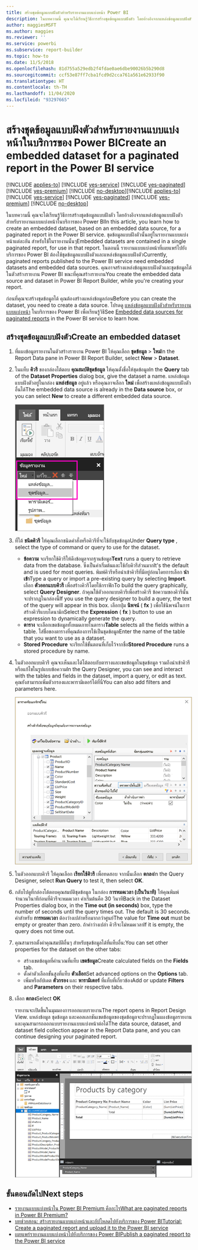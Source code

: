 ```yaml
---
title: สร้างชุดข้อมูลแบบฝังตัวสำหรับรายงานแบบแบ่งหน้า Power BI
description: ในบทความนี้ คุณจะได้เรียนรู้วิธีการสร้างชุดข้อมูลแบบฝังตัว โดยอ้างอิงจากแหล่งข้อมูลแบบฝังตัว สำหรับรายงานแบบแบ่งหน้าในบริการของ Power BI
author: maggiesMSFT
ms.author: maggies
ms.reviewer: ''
ms.service: powerbi
ms.subservice: report-builder
ms.topic: how-to
ms.date: 11/5/2018
ms.openlocfilehash: 81d755a529edb2f4fdae0ae6dbe90026b5b290d8
ms.sourcegitcommit: ccf53e87ff7cba1fcd9d2cca761a561e62933f90
ms.translationtype: HT
ms.contentlocale: th-TH
ms.lasthandoff: 11/04/2020
ms.locfileid: "93297665"
---
```

# <a name="create-an-embedded-dataset-for-a-paginated-report-in-the-power-bi-service"></a><span data-ttu-id="01141-103">สร้างชุดข้อมูลแบบฝังตัวสำหรับรายงานแบบแบ่งหน้าในบริการของ Power BI</span><span class="sxs-lookup"><span data-stu-id="01141-103">Create an embedded dataset for a paginated report in the Power BI service</span></span>

<span data-ttu-id="01141-104">[!INCLUDE [applies-to](../includes/applies-to.md)] [!INCLUDE [yes-service](../includes/yes-service.md)] [!INCLUDE [yes-paginated](../includes/yes-paginated.md)] [!INCLUDE [yes-premium](../includes/yes-premium.md)] [!INCLUDE [no-desktop](../includes/no-desktop.md)]</span><span class="sxs-lookup"><span data-stu-id="01141-104">[!INCLUDE [applies-to](../includes/applies-to.md)] [!INCLUDE [yes-service](../includes/yes-service.md)] [!INCLUDE [yes-paginated](../includes/yes-paginated.md)] [!INCLUDE [yes-premium](../includes/yes-premium.md)] [!INCLUDE [no-desktop](../includes/no-desktop.md)]</span></span> 

<span data-ttu-id="01141-105">ในบทความนี้ คุณจะได้เรียนรู้วิธีการสร้างชุดข้อมูลแบบฝังตัว โดยอ้างอิงจากแหล่งข้อมูลแบบฝังตัว สำหรับรายงานแบบแบ่งหน้าในบริการของ Power BI</span><span class="sxs-lookup"><span data-stu-id="01141-105">In this article, you learn how to create an embedded dataset, based on an embedded data source, for a paginated report in the Power BI service.</span></span> <span data-ttu-id="01141-106">ชุดข้อมูลแบบฝังตัวนั้นอยู่ในรายงานแบบแบ่งหน้าแต่ละอัน สำหรับใช้ในรายงานนั้นๆ</span><span class="sxs-lookup"><span data-stu-id="01141-106">Embedded datasets are contained in a single paginated report, for use in that report.</span></span> <span data-ttu-id="01141-107">ในตอนนี้ รายงานแบบแบ่งหน้าที่เผยแพร่ไปยังบริการของ Power BI ต้องใช้ชุดข้อมูลแบบฝังตัวและแหล่งข้อมูลแบบฝังตัว</span><span class="sxs-lookup"><span data-stu-id="01141-107">Currently, paginated reports published to the Power BI service need embedded datasets and embedded data sources.</span></span> <span data-ttu-id="01141-108">คุณอาจสร้างแหล่งข้อมูลแบบฝังตัวและชุดข้อมูลได้ในตัวสร้างรายงาน Power BI ขณะที่คุณสร้างรายงาน</span><span class="sxs-lookup"><span data-stu-id="01141-108">You create the embedded data source and dataset in Power BI Report Builder, while you're creating your report.</span></span> 

<span data-ttu-id="01141-109">ก่อนที่คุณจะสร้างชุดข้อมูลได้ คุณต้องสร้างแหล่งข้อมูลก่อน</span><span class="sxs-lookup"><span data-stu-id="01141-109">Before you can create the dataset, you need to create a data source.</span></span> <span data-ttu-id="01141-110">โปรดดู [แหล่งข้อมูลแบบฝังตัวสำหรับรายงานแบบแบ่งหน้า](paginated-reports-embedded-data-source.md) ในบริการของ Power BI เพื่อเรียนรู้วิธี</span><span class="sxs-lookup"><span data-stu-id="01141-110">See [Embedded data sources for paginated reports](paginated-reports-embedded-data-source.md) in the Power BI service to learn how.</span></span>
  
## <a name="create-an-embedded-dataset"></a><span data-ttu-id="01141-111">สร้างชุดข้อมูลแบบฝังตัว</span><span class="sxs-lookup"><span data-stu-id="01141-111">Create an embedded dataset</span></span>
  
1. <span data-ttu-id="01141-112">ที่แผงข้อมูลรายงานในตัวสร้างรายงาน Power BI ให้คุณเลือก **ชุดข้อมูล** > **ใหม่**</span><span class="sxs-lookup"><span data-stu-id="01141-112">In the Report Data pane in Power BI Report Builder, select **New** > **Dataset**.</span></span>

1. <span data-ttu-id="01141-113">ในแท็บ **คิวรี** ของกล่องโต้ตอบ **คุณสมบัติชุดข้อมูล** ให้คุณตั้งชื่อให้ชุดข้อมูล</span><span class="sxs-lookup"><span data-stu-id="01141-113">In the **Query** tab of the **Dataset Properties** dialog box, give the dataset a name.</span></span> <span data-ttu-id="01141-114">แหล่งข้อมูลแบบฝังตัวอยู่ในกล่อง **แหล่งข้อมูล** อยู่แล้ว หรือคุณอาจเลือก **ใหม่** เพื่อสร้างแหล่งข้อมูลแบบฝังตัวอื่นได้</span><span class="sxs-lookup"><span data-stu-id="01141-114">The embedded data source is already in the **Data source** box, or you can select **New** to create a different embedded data source.</span></span>
 
   ![ชุดข้อมูลใหม่](media/paginated-reports-create-embedded-dataset/power-bi-paginated-new-dataset.png)  

3. <span data-ttu-id="01141-116">ที่ใต้ **ชนิดคิวรี** ให้คุณเลือกชนิดคำสั่งหรือคิวรีที่จะใช้กับชุดข้อมูล</span><span class="sxs-lookup"><span data-stu-id="01141-116">Under **Query type** , select the type of command or query to use for the dataset.</span></span> 
    - <span data-ttu-id="01141-117">**ข้อความ** จะเรียกใช้คิวรีให้ดึงข้อมูลจากฐานข้อมูล</span><span class="sxs-lookup"><span data-stu-id="01141-117">**Text** runs a query to retrieve data from the database.</span></span> <span data-ttu-id="01141-118">ซึ่งเป็นค่าเริ่มต้นและใช้กับคิวรีส่วนมาก</span><span class="sxs-lookup"><span data-stu-id="01141-118">It's the default and is used for most queries.</span></span> <span data-ttu-id="01141-119">พิมพ์คิวรีหรือนำเข้าคิวรีที่มีอยู่ก่อนโดยการเลือก **นำเข้า**</span><span class="sxs-lookup"><span data-stu-id="01141-119">Type a query or import a pre-existing query by selecting **Import**.</span></span> <span data-ttu-id="01141-120">เลือก **ตัวออกแบบคิวรี** เพื่อสร้างคิวรีโดยใช้กราฟิก</span><span class="sxs-lookup"><span data-stu-id="01141-120">To build the query graphically, select **Query Designer**.</span></span> <span data-ttu-id="01141-121">ถ้าคุณใช้ตัวออกแบบคิวรีเพื่อสร้างคิวรี ข้อความของคิวรีนั้นจะปรากฏในกล่องนี้</span><span class="sxs-lookup"><span data-stu-id="01141-121">If you use the query designer to build a query, the text of the query will appear in this box.</span></span> <span data-ttu-id="01141-122">เลือกปุ่ม **นิพจน์** ( **fx** ) เพื่อใช้นิพจน์ในการสร้างคิวรีแบบไดนามิก</span><span class="sxs-lookup"><span data-stu-id="01141-122">Select the **Expression** ( **fx** ) button to use an expression to dynamically generate the query.</span></span> 
    - <span data-ttu-id="01141-123">**ตาราง** จะเลือกเขตข้อมูลทั้งหมดภายในตาราง</span><span class="sxs-lookup"><span data-stu-id="01141-123">**Table** selects all the fields within a table.</span></span> <span data-ttu-id="01141-124">ใส่ชื่อของตารางที่คุณต้องการใช้เป็นชุดข้อมูล</span><span class="sxs-lookup"><span data-stu-id="01141-124">Enter the name of the table that you want to use as a dataset.</span></span>
    - <span data-ttu-id="01141-125">**Stored Procedure** จะเรียกใช้ขั้นตอนที่เก็บไว้จากชื่อ</span><span class="sxs-lookup"><span data-stu-id="01141-125">**Stored Procedure** runs a stored procedure by name.</span></span>

4. <span data-ttu-id="01141-126">ในตัวออกแบบคิวรี คุณจะเห็นและได้โต้ตอบกับตารางและเขตข้อมูลในชุดข้อมูล รวมถึงนำเข้าคิวรีหรือแก้ไขในรูปแบบข้อความ</span><span class="sxs-lookup"><span data-stu-id="01141-126">In the Query Designer, you can see and interact with the tables and fields in the dataset, import a query, or edit as text.</span></span> <span data-ttu-id="01141-127">คุณยังสามารถเพิ่มตัวกรองและพารามิเตอร์ได้ที่นี่</span><span class="sxs-lookup"><span data-stu-id="01141-127">You can also add filters and parameters here.</span></span> 

    ![ตัวออกแบบคิวรี](media/paginated-reports-create-embedded-dataset/power-bi-paginated-embedded-dataset-edit-query.png)

5. <span data-ttu-id="01141-129">ในตัวออกแบบคิวรี ให้คุณเลือก **เรียกใช้คิวรี** เพื่อทดสอบ จากนั้นเลือก **ตกลง**</span><span class="sxs-lookup"><span data-stu-id="01141-129">In the Query Designer, select **Run Query** to test it, then select **OK**.</span></span>

1. <span data-ttu-id="01141-130">กลับไปดูที่กล่องโต้ตอบคุณสมบัติชุดข้อมูล ในกล่อง **การหมดเวลา (เป็นวินาที)** ให้คุณพิมพ์จำนวนวินาทีก่อนที่คิวรีจะหมดเวลา ค่าเริ่มต้นคือ 30 วินาที</span><span class="sxs-lookup"><span data-stu-id="01141-130">Back in the Dataset Properties dialog box, in the **Time out (in seconds)** box, type the number of seconds until the query times out. The default is 30 seconds.</span></span> <span data-ttu-id="01141-131">ค่าสำหรับ **การหมดเวลา** ต้องว่างเปล่าหรือมากกว่าศูนย์</span><span class="sxs-lookup"><span data-stu-id="01141-131">The value for **Time out** must be empty or greater than zero.</span></span> <span data-ttu-id="01141-132">ถ้าค่าว่างเปล่า คิวรีจะไม่หมดเวลา</span><span class="sxs-lookup"><span data-stu-id="01141-132">If it is empty, the query does not time out.</span></span>

7.  <span data-ttu-id="01141-133">คุณสามารถตั้งค่าคุณสมบัติอื่นๆ สำหรับชุดข้อมูลได้ที่แท็บอื่น:</span><span class="sxs-lookup"><span data-stu-id="01141-133">You can set other properties for the dataset on the other tabs:</span></span>
    - <span data-ttu-id="01141-134">สร้างเขตข้อมูลที่คำนวณที่แท็บ **เขตข้อมูล**</span><span class="sxs-lookup"><span data-stu-id="01141-134">Create calculated fields on the **Fields** tab.</span></span>
    - <span data-ttu-id="01141-135">ตั้งค่าตัวเลือกขั้นสูงที่แท็บ **ตัวเลือก**</span><span class="sxs-lookup"><span data-stu-id="01141-135">Set advanced options on the **Options** tab.</span></span>
    - <span data-ttu-id="01141-136">เพิ่มหรืออัปเดต **ตัวกรอง** และ **พารามิเตอร์** ที่แท็บที่เกี่ยวข้อง</span><span class="sxs-lookup"><span data-stu-id="01141-136">Add or update **Filters** and **Parameters** on their respective tabs.</span></span>

8. <span data-ttu-id="01141-137">เลือก **ตกลง**</span><span class="sxs-lookup"><span data-stu-id="01141-137">Select **OK**</span></span>
 
   <span data-ttu-id="01141-138">รายงานจะเปิดขึ้นในมุมมองการออกแบบรายงาน</span><span class="sxs-lookup"><span data-stu-id="01141-138">The report opens in Report Design View.</span></span> <span data-ttu-id="01141-139">แหล่งข้อมูล ชุดข้อมูล และคอลเลกชันเขตข้อมูลของชุดข้อมูลจะปรากฏในแผงข้อมูลรายงาน และคุณสามารถออกแบบรายงานแบบแบ่งหน้าต่อได้</span><span class="sxs-lookup"><span data-stu-id="01141-139">The data source, dataset, and dataset field collection appear in the Report Data pane, and you can continue designing your paginated report.</span></span>  

    ![ชุดข้อมูลในมุมมองการออกแบบรายงาน](media/paginated-reports-create-embedded-dataset/power-bi-paginated-embedded-dataset-report-design-view.png) 
 
## <a name="next-steps"></a><span data-ttu-id="01141-141">ขั้นตอนถัดไป</span><span class="sxs-lookup"><span data-stu-id="01141-141">Next steps</span></span> 

- [<span data-ttu-id="01141-142">รายงานแบบแบ่งหน้าใน Power BI Premium คืออะไร</span><span class="sxs-lookup"><span data-stu-id="01141-142">What are paginated reports in Power BI Premium?</span></span>](paginated-reports-report-builder-power-bi.md)  
- [<span data-ttu-id="01141-143">บทช่วยสอน: สร้างรายงานแบบแบ่งหน้าและอัปโหลดไปยังบริการของ Power BI</span><span class="sxs-lookup"><span data-stu-id="01141-143">Tutorial: Create a paginated report and upload it to the Power BI service</span></span>](paginated-reports-quickstart-aw.md)
- [<span data-ttu-id="01141-144">เผยแพร่รายงานแบบแบ่งหน้าไปยังบริการของ Power BI</span><span class="sxs-lookup"><span data-stu-id="01141-144">Publish a paginated report to the Power BI service</span></span>](paginated-reports-save-to-power-bi-service.md)

